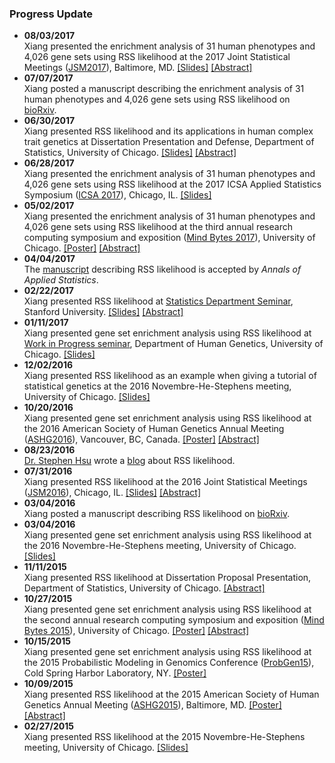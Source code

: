 ### Progress Update

- **08/03/2017**<br> Xiang presented the enrichment analysis of 31 human phenotypes and 4,026 gene sets using RSS likelihood at the 2017 Joint Statistical Meetings ([JSM2017](https://ww2.amstat.org/meetings/jsm/2017)), Baltimore, MD. [[Slides]](http://www.stat.uchicago.edu/~xiangzhu/JSM_20170803.pdf) [[Abstract]](https://ww2.amstat.org/meetings/jsm/2017/onlineprogram/AbstractDetails.cfm?abstractid=322545)
- **07/07/2017**<br> Xiang posted a manuscript describing the enrichment analysis of 31 human phenotypes and 4,026 gene sets using RSS likelihood on [bioRxiv](http://www.biorxiv.org/content/early/2017/07/08/160770).
- **06/30/2017**<br> Xiang presented RSS likelihood and its applications in human complex trait genetics at Dissertation Presentation and Defense, Department of Statistics, University of Chicago. [[Slides]](http://www.stat.uchicago.edu/~xiangzhu/THESIS_20170630.html) [[Abstract]](https://galton.uchicago.edu/students/seminars/2016-2017/zhu_xiang063017.pdf)
- **06/28/2017**<br> Xiang presented the enrichment analysis of 31 human phenotypes and 4,026 gene sets using RSS likelihood at the 2017 ICSA Applied Statistics Symposium ([ICSA 2017](http://bioinfo.stats.northwestern.edu/~icsa/)), Chicago, IL. [[Slides]](http://www.stat.uchicago.edu/~xiangzhu/ICSA_20170628.pdf)
- **05/02/2017**<br> Xiang presented the enrichment analysis of 31 human phenotypes and 4,026 gene sets using RSS likelihood at the third annual research computing symposium and exposition ([Mind Bytes 2017](http://mindbytes.uchicago.edu/)), University of Chicago. [[Poster]](http://mindbytes.uchicago.edu/posters/04242017110702_posterzhu042417.pdf) [[Abstract]](http://mindbytes.uchicago.edu/gallery.php)
- **04/04/2017**<br> The [manuscript](https://doi.org/10.1101/042457) describing RSS likelihood is accepted by *Annals of Applied Statistics*.
- **02/22/2017**<br> Xiang presented RSS likelihood at [Statistics Department Seminar](https://statistics.stanford.edu/events/bayesian-large-scale-regression-model-genome-wide-summary-data), Stanford University. [[Slides]](http://www.stat.uchicago.edu/~xiangzhu/STANFORD_20170222.html) [[Abstract]](https://statistics.stanford.edu/sites/default/files/Feb22-2017.pdf)
- **01/11/2017**<br> Xiang presented gene set enrichment analysis using RSS likelihood at [Work in Progress seminar](http://genes.uchicago.edu/page/work-progress-series), Department of Human Genetics, University of Chicago. [[Slides]](http://www.stat.uchicago.edu/~xiangzhu/WIP_20170111.html)
- **12/02/2016**<br> Xiang presented RSS likelihood as an example when giving a tutorial of statistical genetics at the 2016 Novembre-He-Stephens meeting, University of Chicago. [[Slides]](http://www.stat.uchicago.edu/~xiangzhu/gwas_tutorial)
- **10/20/2016**<br> Xiang presented gene set enrichment analysis using RSS likelihood at the 2016 American Society of Human Genetics Annual Meeting ([ASHG2016](http://www.ashg.org/2016meeting/)), Vancouver, BC, Canada. [[Poster]](http://www.stat.uchicago.edu/~xiangzhu/ASHG_2016.pdf) [[Abstract]](https://ep70.eventpilot.us/web/page.php?page=IntHtml&project=ASHG16&id=160120613) 
- **08/23/2016**<br> [Dr. Stephen Hsu](https://vprgs.msu.edu/stephen-hsu-vice-president-research-and-graduate-studies) wrote a [blog](http://infoproc.blogspot.com/2016/08/bayesian-large-scale-multiple.html) about RSS likelihood. 
- **07/31/2016**<br> Xiang presented RSS likelihood at the 2016 Joint Statistical Meetings ([JSM2016](https://ww2.amstat.org/meetings/jsm/2016/)), Chicago, IL. [[Slides]](http://www.stat.uchicago.edu/~xiangzhu/JSM_20160731.pdf) [[Abstract]](https://ww2.amstat.org/meetings/jsm/2016/onlineprogram/AbstractDetails.cfm?abstractid=320123)
- **03/04/2016**<br> Xiang posted a manuscript describing RSS likelihood on [bioRxiv](https://doi.org/10.1101/042457). 
- **03/04/2016**<br> Xiang presented gene set enrichment analysis using RSS likelihood at the 2016 Novembre-He-Stephens meeting, University of Chicago. [[Slides]](http://www.stat.uchicago.edu/~xiangzhu/NHS_20160304.pdf)
- **11/11/2015**<br> Xiang presented RSS likelihood at Dissertation Proposal Presentation, Department of Statistics, University of Chicago. [[Abstract]](https://www.stat.uchicago.edu/students/seminars/2015-2016/zhu_xiang111115.pdf) 
- **10/27/2015**<br> Xiang presented gene set enrichment analysis using RSS likelihood at the second annual research computing symposium and exposition ([Mind Bytes 2015](http://mindbytes.uchicago.edu/)), University of Chicago. [[Poster]](http://mindbytes.uchicago.edu/2015/posters/RCC_2015.pdf) [[Abstract]](http://mindbytes.uchicago.edu/gallery_2015.php)
- **10/15/2015**<br> Xiang presented gene set enrichment analysis using RSS likelihood at the 2015 Probabilistic Modeling in Genomics Conference ([ProbGen15](https://meetings.cshl.edu/meetings.aspx?meet=probgen&year=15)), Cold Spring Harbor Laboratory, NY. [[Poster]](http://www.stat.uchicago.edu/~xiangzhu/CSHL_2015.pdf)
- **10/09/2015**<br> Xiang presented RSS likelihood at the 2015 American Society of Human Genetics Annual Meeting ([ASHG2015](http://www.ashg.org/2015meeting/)), Baltimore, MD. [[Poster]](http://www.stat.uchicago.edu/~xiangzhu/ASHG_2015.pdf) [[Abstract]](https://ep70.eventpilotadmin.com/web/page.php?page=IntHtml&project=ASHG15&id=150120723) 
- **02/27/2015**<br> Xiang presented RSS likelihood at the 2015 Novembre-He-Stephens meeting, University of Chicago. [[Slides]](http://www.stat.uchicago.edu/~xiangzhu/NHS_20150227.html)
